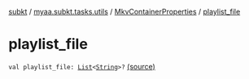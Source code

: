 [subkt](../../index.md) / [myaa.subkt.tasks.utils](../index.md) / [MkvContainerProperties](index.md) / [playlist_file](./playlist_file.md)

# playlist_file

`val playlist_file: `[`List`](https://kotlinlang.org/api/latest/jvm/stdlib/kotlin.collections/-list/index.html)`<`[`String`](https://kotlinlang.org/api/latest/jvm/stdlib/kotlin/-string/index.html)`>?` [(source)](https://github.com/Myaamori/SubKt/blob/0.1.19/src/main/kotlin/myaa/subkt/tasks/utils/mkvmerge.kt#L62)